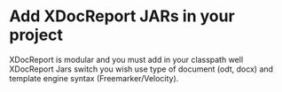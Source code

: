 # Add XDocReport JARs in your project #

XDocReport is modular and you must add in your classpath well XDocReport Jars switch you wish use type of document (odt, docx) and template engine syntax (Freemarker/Velocity).